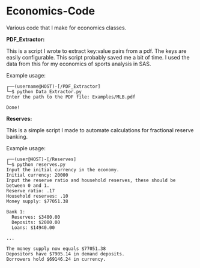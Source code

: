 # Economics-Code
Various code that I make for economics classes.

**PDF_Extractor:**

This is a script I wrote to extract key:value pairs from a pdf. The keys are easily configurable. This script probably saved me a bit of time. I used the data from this for my economics of sports analysis in SAS.

Example usage:
```
┌──(username@HOST)-[/PDF_Extractor]
└─$ python Data_Extractor.py
Enter the path to the PDF file: Examples/MLB.pdf

Done!
```



**Reserves:**

This is a simple script I made to automate calculations for fractional reserve banking.

Example usage:
```
┌──(user@HOST)-[/Reserves]
└─$ python reserves.py
Input the initial currency in the economy.
Initial currency: 20000
Input the reserve ratio and household reserves, these should be between 0 and 1.
Reserve ratio: .17
Household reserves: .10
Money supply: $77051.38

Bank 1:
  Reserves: $3400.00
  Deposits: $2000.00
  Loans: $14940.00

...

The money supply now equals $77051.38
Depositors have $7905.14 in demand deposits.
Borrowers hold $69146.24 in currency.
```
